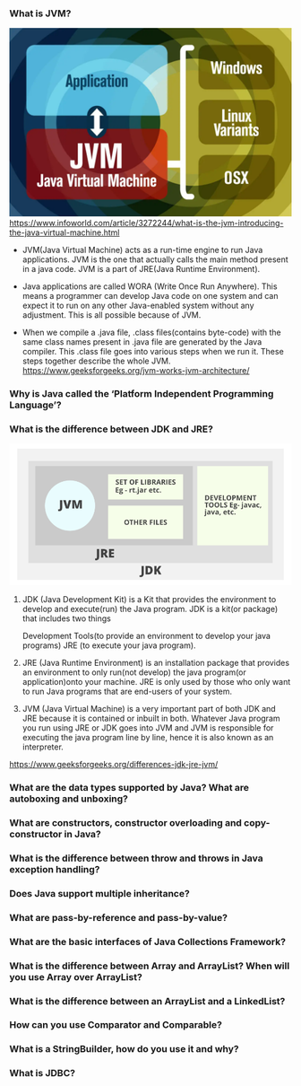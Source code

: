 ### What is JVM? 
![img.png](img.png)
https://www.infoworld.com/article/3272244/what-is-the-jvm-introducing-the-java-virtual-machine.html
* JVM(Java Virtual Machine) acts as a run-time engine to run Java applications. JVM is the one that actually calls the main method present in a java code. JVM is a part of JRE(Java Runtime Environment).

* Java applications are called WORA (Write Once Run Anywhere). This means a programmer can develop Java code on one system and can expect it to run on any other Java-enabled system without any adjustment. This is all possible because of JVM.

* When we compile a .java file, .class files(contains byte-code) with the same class names present in .java file are generated by the Java compiler. This .class file goes into various steps when we run it. These steps together describe the whole JVM.
  https://www.geeksforgeeks.org/jvm-works-jvm-architecture/
### Why is Java called the ‘Platform Independent Programming Language’?

### What is the difference between JDK and JRE?
![img_1.png](img_1.png)
1. JDK (Java Development Kit) is a Kit that provides the environment to develop and execute(run) the Java program. JDK is a kit(or package) that includes two things

   Development Tools(to provide an environment to develop your java programs)
   JRE (to execute your java program).

2. JRE (Java Runtime Environment) is an installation package that provides an environment to only run(not develop) the java program(or application)onto your machine. JRE is only used by those who only want to run Java programs that are end-users of your system.

3. JVM (Java Virtual Machine) is a very important part of both JDK and JRE because it is contained or inbuilt in both. Whatever Java program you run using JRE or JDK goes into JVM and JVM is responsible for executing the java program line by line, hence it is also known as an interpreter.

https://www.geeksforgeeks.org/differences-jdk-jre-jvm/

### What are the data types supported by Java? What are autoboxing and unboxing?
### What are constructors, constructor overloading and copy-constructor in Java?
### What is the difference between throw and throws in Java exception handling?
### Does Java support multiple inheritance?
### What are pass-by-reference and pass-by-value?
### What are the basic interfaces of Java Collections Framework?
### What is the difference between Array and ArrayList? When will you use Array over ArrayList?
### What is the difference between an ArrayList and a LinkedList?
### How can you use Comparator and Comparable?
### What is a StringBuilder, how do you use it and why?
### What is JDBC?